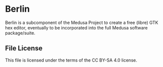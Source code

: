 # Berlin
Berlin is a subcomponent of the Medusa Project to create a free (libre) GTK hex
editor, eventually to be incorporated into the full Medusa software
package/suite.

## File License
This file is licensed under the terms of the CC BY-SA 4.0 license.
